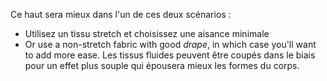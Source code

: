 Ce haut sera mieux dans l'un de ces deux scénarios :

- Utilisez un tissu stretch et choisissez une aisance minimale
- Or use a non-stretch fabric with good _drape_, in which case you'll want to add more ease. Les tissus fluides peuvent être coupés dans le biais pour un effet plus souple qui épousera mieux les formes du corps.
